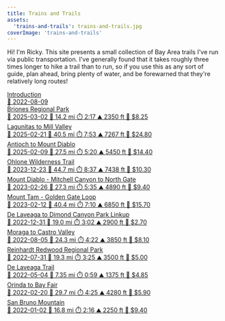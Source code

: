 ```yaml
---
title: Trains and Trails
assets:
  'trains-and-trails': trains-and-trails.jpg
coverImage: 'trains-and-trails'
---
```


<span data-behavior="introduction"></span>

Hi! I'm Ricky. This site presents a small collection of Bay Area trails I've run via public transportation. I've generally found that it takes roughly three times longer to hike a trail than to run, so if you use this as any sort of guide, plan ahead, bring plenty of water, and be forewarned that they're relatively long routes!

<div class="routes-container">
  <a class="route-entry" href="introduction">
    <div class="route-title">Introduction</div>
    <div class="route-meta">
      <span>📅 2022-08-09</span>
    </div>
  </a>
  <a class="route-entry" href="briones-regional-park">
    <div class="route-title">Briones Regional Park</div>
    <div class="route-meta">
      <span>📅 2025-03-02</span>
      <span>📏 14.2 mi</span>
      <span>⏱️ 2:17 </span>
      <span>⛰️ 2350 ft</span>
      <span>🚆 $8.25</span>
    </div>
  </a>
  <a class="route-entry" href="lagunitas-to-mill-valley">
    <div class="route-title">Lagunitas to Mill Valley</div>
    <div class="route-meta">
      <span>📅 2025-02-21</span>
      <span>📏 40.5 mi</span>
      <span>⏱️ 7:53</span>
      <span>⛰️ 7267 ft</span>
      <span>🚆 $24.80</span>
    </div>
  </a>
  <a class="route-entry" href="antioch-to-mount-diablo">
    <div class="route-title">Antioch to Mount Diablo</div>
    <div class="route-meta">
      <span>📅 2025-02-09</span>
      <span>📏 27.5 mi</span>
      <span>⏱️ 5:20</span>
      <span>⛰️ 5450 ft</span>
      <span>🚆 $14.40</span>
    </div>
  </a>
  <a class="route-entry" href="ohlone-wilderness-trail">
    <div class="route-title">Ohlone Wilderness Trail</div>
    <div class="route-meta">
      <span>📅 2023-12-23</span>
      <span>📏 44.7 mi</span>
      <span>⏱️ 8:37</span>
      <span>⛰️ 7438 ft</span>
      <span>🚆 $10.30</span>
    </div>
  </a>
  <a class="route-entry" href="mount-diablo-mitchell-canyon-to-north-gate">
    <div class="route-title">Mount Diablo - Mitchell Canyon to North Gate</div>
    <div class="route-meta">
      <span>📅 2023-02-26</span>
      <span>📏 27.3 mi</span>
      <span>⏱️ 5:35</span>
      <span>⛰️ 4890 ft</span>
      <span>🚆 $9.40</span>
    </div>
  </a>
  <a class="route-entry" href="mount-tam-golden-gate-loop">
    <div class="route-title">Mount Tam - Golden Gate Loop</div>
    <div class="route-meta">
      <span>📅 2023-02-12</span>
      <span>📏 40.4 mi</span>
      <span>⏱️ 7:10</span>
      <span>⛰️ 6850 ft</span>
      <span>🚆 $15.70</span>
    </div>
  </a>
  <a class="route-entry" href="de-laveaga-dimond-park-linkup">
    <div class="route-title">De Laveaga to Dimond Canyon Park Linkup</div>
    <div class="route-meta">
      <span>📅 2022-12-31</span>
      <span>📏 19.0 mi</span>
      <span>⏱️ 3:02</span>
      <span>⛰️ 2900 ft</span>
      <span>🚆 $2.70</span>
    </div>
  </a>
  <a class="route-entry" href="moraga-to-castro-valley">
    <div class="route-title">Moraga to Castro Valley</div>
    <div class="route-meta">
      <span>📅 2022-08-05</span>
      <span>📏 24.3 mi</span>
      <span>⏱️ 4:22</span>
      <span>⛰️ 3850 ft</span>
      <span>🚆 $8.10</span>
    </div>
  </a>
  <a class="route-entry" href="reinhardt-redwood-regional-park">
    <div class="route-title">Reinhardt Redwood Regional Park</div>
    <div class="route-meta">
      <span>📅 2022-07-31</span>
      <span>📏 19.3 mi</span>
      <span>⏱️ 3:25</span>
      <span>⛰️ 3500 ft</span>
      <span>🚆 $5.00</span>
    </div>
  </a>
  <a class="route-entry" href="de-laveaga">
    <div class="route-title">De Laveaga Trail</div>
    <div class="route-meta">
      <span>📅 2022-05-04</span>
      <span>📏 7.35 mi</span>
      <span>⏱️ 0:59</span>
      <span>⛰️ 1375 ft</span>
      <span>🚆 $4.85</span>
    </div>
  </a>
  <a class="route-entry" href="orinda-to-bay-fair">
    <div class="route-title">Orinda to Bay Fair</div>
    <div class="route-meta">
      <span>📅 2022-02-20</span>
      <span>📏 29.7 mi</span>
      <span>⏱️ 4:25</span>
      <span>⛰️ 4280 ft</span>
      <span>🚆 $5.90</span>
    </div>
  </a>
  <a class="route-entry" href="san-bruno-mountain">
    <div class="route-title">San Bruno Mountain</div>
    <div class="route-meta">
      <span>📅 2022-01-02</span>
      <span>📏 16.8 mi</span>
      <span>⏱️ 2:16</span>
      <span>⛰️ 2250 ft</span>
      <span>🚆 $9.40</span>
    </div>
  </a>
</div>
